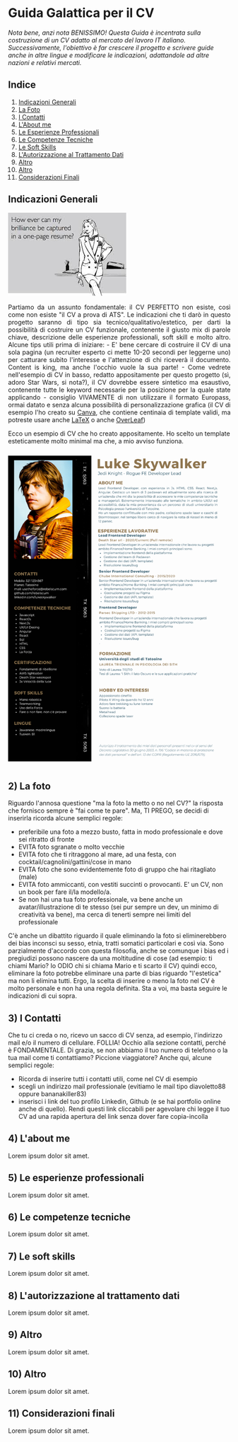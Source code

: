 # Guida Galattica per il CV
*Nota bene, anzi nota BENISSIMO! Questa Guida è incentrata sulla costruzione di un CV adatto al mercato del lavoro IT italiano. Successivamente, l'obiettivo è far crescere il progetto e scrivere guide anche in altre lingue e modificare le indicazioni, adattandole ad altre nazioni e relativi mercati.*

## Indice
  1. [Indicazioni Generali](#1-indicazioni-generali)
  2. [La Foto](#2-la-foto)
  3. [I Contatti](#3-i-contatti)
  4. [L'About me](#4-labout-me)
  5. [Le Esperienze Professionali](#4-le-esperienze-professionali)
  6. [Le Competenze Tecniche](#5-le-competenze-tecniche)
  7. [Le Soft Skills](#6-le-soft-skills)
  8. [L'Autorizzazione al Trattamento Dati](#7-lautorizzazione-al-trattamento-dati)
  9. [Altro](#8-altro)
  10. [Altro](#9-altro)
  11. [Considerazioni Finali](#10-considerazioni-finali)

## Indicazioni Generali
![one-page-curriculum-vitae](./assets/images/one-page-curriculum-vitae.jpg)

<p align="justify">
Partiamo da un assunto fondamentale: il CV PERFETTO non esiste, così come non esiste "il CV a prova di ATS". 
Le indicazioni che ti darò in questo progetto saranno di tipo sia tecnico/qualitativo/estetico, per darti la possibilità di costruire un CV funzionale, contenente il giusto mix di parole chiave, descrizione delle esperienze professionali, soft skill e molto altro.
Alcune tips utili prima di iniziare: 
- E' bene cercare di costruire il CV di una sola pagina (un recruiter esperto ci mette 10-20 secondi per leggerne uno) per catturare subito l'interesse e l'attenzione di chi riceverà il documento. Content is king, ma anche l'occhio vuole la sua parte!
- Come vedrete nell'esempio di CV in basso, redatto appositamente per questo progetto (sì, adoro Star Wars, si nota?), il CV dovrebbe essere sintetico ma esaustivo, contenente tutte le keyword necessarie per la posizione per la quale state applicando
- consiglio VIVAMENTE di non utilizzare il formato Europass, ormai datato e senza alcuna possibilità di personalizzazione grafica (il CV di esempio l'ho creato su <a href="https://www.canva.com/">Canva</a>, che contiene centinaia di template validi, ma potreste usare anche <a href="https://www.latextemplates.com/">LaTeX</a> o anche <a href="https://www.overleaf.com/">OverLeaf</a>)
</p>

Ecco un esempio di CV che ho creato appositamente. Ho scelto un template esteticamente molto minimal ma che, a mio avviso funziona.

![CV-Luke-Skywalker](./assets/images/CV-Luke-Skywalker.png)

## 2) La foto
Riguardo l'annosa questione "ma la foto la metto o no nel CV?" la risposta che fornisco sempre è "fai come te pare". Ma, TI PREGO, se decidi di inserirla ricorda alcune semplici regole:
- preferibile una foto a mezzo busto, fatta in modo professionale e dove sei ritratto di fronte
- EVITA foto sgranate o molto vecchie
- EVITA foto che ti ritraggono al mare, ad una festa, con cocktail/cagnolini/gattini/cose in mano
- EVITA foto che sono evidentemente foto di gruppo che hai ritagliato (male)
- EVITA foto ammiccanti, con vestiti succinti o provocanti. E' un CV, non un book per fare il/la modello/a.
- Se non hai una tua foto professionale, va bene anche un avatar/illustrazione di te stesso (sei pur sempre un dev, un minimo di creatività va bene), ma cerca di tenerti sempre nei limiti del professionale

C'è anche un dibattito riguardo il quale eliminando la foto si eliminerebbero dei bias inconsci su sesso, etnia, tratti somatici particolari e così via. Sono parzialmente d'accordo con questa filosofia, anche se comunque i bias ed i pregiudizi possono nascere da una moltitudine di cose (ad esempio: ti chiami Mario? Io ODIO chi si chiama Mario e ti scarto il CV) quindi ecco, eliminare la foto potrebbe eliminare una parte di bias riguardo "l'estetica" ma non li elimina tutti.
Ergo, la scelta di inserire o meno la foto nel CV è molto personale e non ha una regola definita. Sta a voi, ma basta seguire le indicazioni di cui sopra.


## 3) I Contatti
Che tu ci creda o no, ricevo un sacco di CV senza, ad esempio, l'indirizzo mail e/o il numero di cellulare. FOLLIA! 
Occhio alla sezione contatti, perché è FONDAMENTALE. Di grazia, se non abbiamo il tuo numero di telefono o la tua mail come ti contattiamo? Piccione viaggiatore?
Anche qui, alcune semplici regole:
- Ricorda di inserire tutti i contatti utili, come nel CV di esempio
- scegli un indirizzo mail professionale (evitiamo le mail tipo diavoletto88 oppure bananakiller83)
- inserisci i link del tuo profilo Linkedin, Github (e se hai portfolio online anche di quello). Rendi questi link cliccabili per agevolare chi legge il tuo CV ad una rapida apertura del link senza dover fare copia-incolla

## 4) L'about me
Lorem ipsum dolor sit amet.

## 5) Le esperienze professionali
Lorem ipsum dolor sit amet.

## 6) Le competenze tecniche
Lorem ipsum dolor sit amet.

## 7) Le soft skills
Lorem ipsum dolor sit amet.

## 8) L'autorizzazione al trattamento dati
Lorem ipsum dolor sit amet.

## 9) Altro
Lorem ipsum dolor sit amet.

## 10) Altro
Lorem ipsum dolor sit amet.

## 11) Considerazioni finali
Lorem ipsum dolor sit amet.
